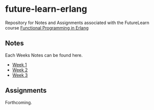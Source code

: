 # future-learn-erlang
Repository for Notes and Assignments associated with the FutureLearn course [Functional Programming in Erlang](https://www.futurelearn.com/courses/functional-programming-erlang)

## Notes

Each Weeks Notes can be found here.

 - [Week 1](https://lomky.github.io/future-learn-erlang/notes/week_1_notes)
 - [Week 2](https://lomky.github.io/future-learn-erlang/notes/week_2_notes)
 - [Week 3](https://lomky.github.io/future-learn-erlang/notes/week_3_notes)

## Assignments

Forthcoming.
